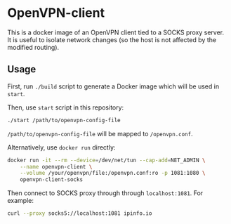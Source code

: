 # OpenVPN-client

This is a docker image of an OpenVPN client tied to a SOCKS proxy server.  It is
useful to isolate network changes (so the host is not affected by the modified
routing).

## Usage

First, run `./build` script to generate a Docker image which will be used in `start`.

Then, use `start` script in this repository:

```bash
./start /path/to/openvpn-config-file
```

`/path/to/openvpn-config-file` will be mapped to `/openvpn.conf`. 

Alternatively, use `docker run` directly:

```bash
docker run -it --rm --device=/dev/net/tun --cap-add=NET_ADMIN \
    --name openvpn-client \
    --volume /your/openvpn/file:/openvpn.conf:ro -p 1081:1080 \
    openvpn-client-socks
```

Then connect to SOCKS proxy through through `localhost:1081`. For example:

```bash
curl --proxy socks5://localhost:1081 ipinfo.io
```
